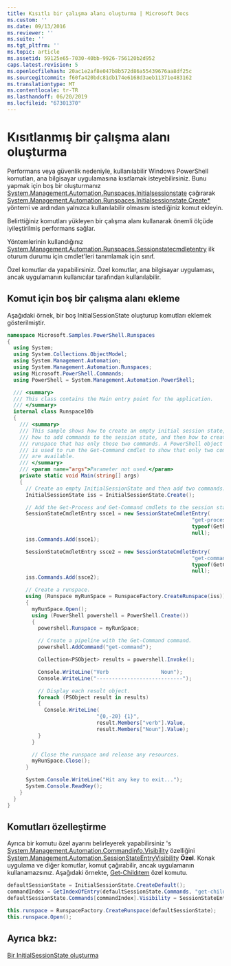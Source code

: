 ```yaml
---
title: Kısıtlı bir çalışma alanı oluşturma | Microsoft Docs
ms.custom: ''
ms.date: 09/13/2016
ms.reviewer: ''
ms.suite: ''
ms.tgt_pltfrm: ''
ms.topic: article
ms.assetid: 59125e65-7030-40bb-9926-756120b2d952
caps.latest.revision: 5
ms.openlocfilehash: 20ac1e2af8e047b8b572d86a55439676aa8df25c
ms.sourcegitcommit: f60fa420bdc81db174e6168d3aeb11371e483162
ms.translationtype: MT
ms.contentlocale: tr-TR
ms.lasthandoff: 06/20/2019
ms.locfileid: "67301370"
---
```

# <a name="creating-a-constrained-runspace"></a>Kısıtlanmış bir çalışma alanı oluşturma

Performans veya güvenlik nedeniyle, kullanılabilir Windows PowerShell komutları, ana bilgisayar uygulamasına kısıtlamak isteyebilirsiniz. Bunu yapmak için boş bir oluşturmanız [System.Management.Automation.Runspaces.Initialsessionstate](/dotnet/api/System.Management.Automation.Runspaces.InitialSessionState) çağırarak [System.Management.Automation.Runspaces.Initialsessionstate.Create*](/dotnet/api/System.Management.Automation.Runspaces.InitialSessionState.Create) yöntemi ve ardından yalnızca kullanılabilir olmasını istediğiniz komut ekleyin.

 Belirttiğiniz komutları yükleyen bir çalışma alanı kullanarak önemli ölçüde iyileştirilmiş performans sağlar.

 Yöntemlerinin kullandığınız [System.Management.Automation.Runspaces.Sessionstatecmdletentry](/dotnet/api/System.Management.Automation.Runspaces.SessionStateCmdletEntry) ilk oturum durumu için cmdlet'leri tanımlamak için sınıf.

 Özel komutlar da yapabilirsiniz. Özel komutlar, ana bilgisayar uygulaması, ancak uygulamanın kullanıcılar tarafından kullanılabilir.

## <a name="adding-commands-to-an-empty-runspace"></a>Komut için boş bir çalışma alanı ekleme

 Aşağıdaki örnek, bir boş InitialSessionState oluşturup komutları eklemek gösterilmiştir.

```csharp
namespace Microsoft.Samples.PowerShell.Runspaces
{
  using System;
  using System.Collections.ObjectModel;
  using System.Management.Automation;
  using System.Management.Automation.Runspaces;
  using Microsoft.PowerShell.Commands;
  using PowerShell = System.Management.Automation.PowerShell;

  /// <summary>
  /// This class contains the Main entry point for the application.
  /// </summary>
  internal class Runspace10b
  {
    /// <summary>
    /// This sample shows how to create an empty initial session state,
    /// how to add commands to the session state, and then how to create a
    /// runspace that has only those two commands. A PowerShell object
    /// is used to run the Get-Command cmdlet to show that only two commands
    /// are available.
    /// </summary>
    /// <param name="args">Parameter not used.</param>
    private static void Main(string[] args)
    {
      // Create an empty InitialSessionState and then add two commands.
      InitialSessionState iss = InitialSessionState.Create();

      // Add the Get-Process and Get-Command cmdlets to the session state.
      SessionStateCmdletEntry ssce1 = new SessionStateCmdletEntry(
                                                            "get-process",
                                                            typeof(GetProcessCommand),
                                                            null);
      iss.Commands.Add(ssce1);

      SessionStateCmdletEntry ssce2 = new SessionStateCmdletEntry(
                                                            "get-command",
                                                            typeof(GetCommandCommand),
                                                            null);
      iss.Commands.Add(ssce2);

      // Create a runspace.
      using (Runspace myRunSpace = RunspaceFactory.CreateRunspace(iss))
      {
        myRunSpace.Open();
        using (PowerShell powershell = PowerShell.Create())
        {
          powershell.Runspace = myRunSpace;

          // Create a pipeline with the Get-Command command.
          powershell.AddCommand("get-command");

          Collection<PSObject> results = powershell.Invoke();

          Console.WriteLine("Verb                 Noun");
          Console.WriteLine("----------------------------");

          // Display each result object.
          foreach (PSObject result in results)
          {
            Console.WriteLine(
                             "{0,-20} {1}",
                             result.Members["verb"].Value,
                             result.Members["Noun"].Value);
          }
        }

        // Close the runspace and release any resources.
        myRunSpace.Close();
      }

      System.Console.WriteLine("Hit any key to exit...");
      System.Console.ReadKey();
    }
  }
}
```

## <a name="making-commands-private"></a>Komutları özelleştirme

 Ayrıca bir komutu özel ayarını belirleyerek yapabilirsiniz 's [System.Management.Automation.Commandinfo.Visibility](/dotnet/api/System.Management.Automation.CommandInfo.Visibility) özelliğini [System.Management.Automation.SessionStateEntryVisibility](/dotnet/api/System.Management.Automation.SessionStateEntryVisibility) **Özel**. Konak uygulama ve diğer komutlar, komut çağırabilir, ancak uygulamanın kullanamazsınız. Aşağıdaki örnekte, [Get-Childıtem](/powershell/module/Microsoft.PowerShell.Management/Get-ChildItem) özel komutu.

```csharp
defaultSessionState = InitialSessionState.CreateDefault();
commandIndex = GetIndexOfEntry(defaultSessionState.Commands, "get-childitem");
defaultSessionState.Commands[commandIndex].Visibility = SessionStateEntryVisibility.Private;

this.runspace = RunspaceFactory.CreateRunspace(defaultSessionState);
this.runspace.Open();
```

## <a name="see-also"></a>Ayrıca bkz:

 [Bir InitialSessionState oluşturma](./creating-an-initialsessionstate.md)
